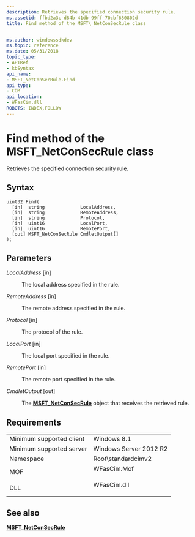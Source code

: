 ```yaml
---
description: Retrieves the specified connection security rule.
ms.assetid: ffbd2a3c-d84b-41db-99ff-70cbf680802d
title: Find method of the MSFT\_NetConSecRule class


ms.author: windowssdkdev
ms.topic: reference
ms.date: 05/31/2018
topic_type: 
- APIRef
- kbSyntax
api_name: 
- MSFT_NetConSecRule.Find
api_type: 
- COM
api_location: 
- WFasCim.dll
ROBOTS: INDEX,FOLLOW
---
```


# Find method of the MSFT\_NetConSecRule class

Retrieves the specified connection security rule.

## Syntax


```mof
uint32 Find(
  [in]  string             LocalAddress,
  [in]  string             RemoteAddress,
  [in]  string             Protocol,
  [in]  uint16             LocalPort,
  [in]  uint16             RemotePort,
  [out] MSFT_NetConSecRule CmdletOutput[]
);
```



## Parameters

<dl> <dt>

*LocalAddress* \[in\]
</dt> <dd>

The local address specified in the rule.

</dd> <dt>

*RemoteAddress* \[in\]
</dt> <dd>

The remote address specified in the rule.

</dd> <dt>

*Protocol* \[in\]
</dt> <dd>

The protocol of the rule.

</dd> <dt>

*LocalPort* \[in\]
</dt> <dd>

The local port specified in the rule.

</dd> <dt>

*RemotePort* \[in\]
</dt> <dd>

The remote port specified in the rule.

</dd> <dt>

*CmdletOutput* \[out\]
</dt> <dd>

The [**MSFT\_NetConSecRule**](msft-netconsecrule.md) object that receives the retrieved rule.

</dd> </dl>

## Requirements



|                                     |                                                                                        |
|-------------------------------------|----------------------------------------------------------------------------------------|
| Minimum supported client<br/> | Windows 8.1<br/>                                                                 |
| Minimum supported server<br/> | Windows Server 2012 R2<br/>                                                      |
| Namespace<br/>                | Root\\standardcimv2<br/>                                                         |
| MOF<br/>                      | <dl> <dt>WFasCim.Mof</dt> </dl> |
| DLL<br/>                      | <dl> <dt>WFasCim.dll</dt> </dl> |



## See also

<dl> <dt>

[**MSFT\_NetConSecRule**](msft-netconsecrule.md)
</dt> </dl>

 

 




